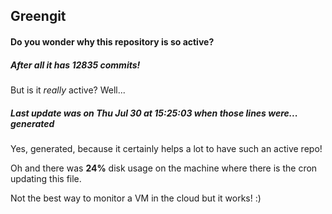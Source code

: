 ## Greengit

#### Do you wonder why this repository is so active?

##### After all it has 12835 commits!

But is it *really* active? Well...

##### Last update was on Thu Jul 30 at 15:25:03 when those lines were... generated

Yes, generated, because it certainly helps a lot to have such an active repo!

Oh and there was **24%** disk usage on the machine
where there is the cron updating this file.

Not the best way to monitor a VM in the cloud but it works! :)
